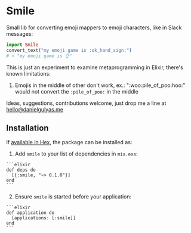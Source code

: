 # Smile

Small lib for converting emoji mappers to emoji characters, like in Slack messages:

```elixir
import Smile
convert_text("my emoji game is :ok_hand_sign:")
# > "my emoji game is 👌"
```

This is just an experiment to examine metaprogramming in Elixir, there's known limitations:
    
1. Emojis in the middle of other don't work, ex.: ":woo:pile_of_poo:hoo:" would not convert the `:pile_of_poo:` in the middle

Ideas, suggestions, contributions welcome, just drop me a line at [hello@danielgulyas.me](hello@danielgulyas.me)

## Installation

If [available in Hex](https://hex.pm/docs/publish), the package can be installed as:

  1. Add `smile` to your list of dependencies in `mix.exs`:

    ```elixir
    def deps do
      [{:smile, "~> 0.1.0"}]
    end
    ```

  2. Ensure `smile` is started before your application:

    ```elixir
    def application do
      [applications: [:smile]]
    end
    ```

